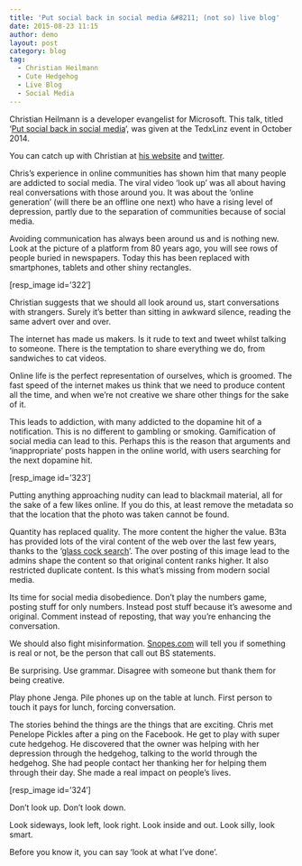```yaml
---
title: 'Put social back in social media &#8211; (not so) live blog'
date: 2015-08-23 11:15
author: demo
layout: post
category: blog
tag:
  - Christian Heilmann
  - Cute Hedgehog
  - Live Blog
  - Social Media
---
```

Christian Heilmann is a developer evangelist for Microsoft. This talk, titled &#8216;[Put social back in social media](https://www.youtube.com/watch?v=gnbLLQwZxeA)&#8216;, was given at the TedxLinz event in October 2014.

You can catch up with Christian at [his website](http://christianheilmann.com/) and [twitter](https://twitter.com/codepo8).

<!--more-->

<span style="font-weight: 400;">Chris’s experience in online communities has shown him that many people are addicted to social media. The viral video ‘look up’ was all about having real conversations with those around you. It was about the ‘online generation’ (will there be an offline one next) who have a rising level of depression, partly due to the separation of communities because of social media. </span>

<span style="font-weight: 400;">Avoiding communication has always been around us and is nothing new. Look at the picture of a platform from 80 years ago, you will see rows of people buried in newspapers. Today this has been replaced with smartphones, tablets and other shiny rectangles.</span>

[resp_image id=&#8217;322&#8242;]

<span style="font-weight: 400;">Christian suggests that we should all look around us, start conversations with strangers. Surely it’s better than sitting in awkward silence, reading the same advert over and over. </span>

<span style="font-weight: 400;">The internet has made us makers. Is it rude to text and tweet whilst talking to someone. There is the temptation to share everything we do, from sandwiches to cat videos.</span>

<span style="font-weight: 400;">Online life is the perfect representation of ourselves, which is groomed. The fast speed of the internet makes us think that we need to produce content all the time, and when we’re not creative we share other things for the sake of it.</span>

<span style="font-weight: 400;">This leads to addiction, with many addicted to the dopamine hit of a notification. This is no different to gambling or smoking. Gamification of social media can lead to this. Perhaps this is the reason that arguments and ‘inappropriate’ posts happen in the online world, with users searching for the next dopamine hit.</span>

[resp_image id=&#8217;323&#8242;]

<span style="font-weight: 400;">Putting anything approaching nudity can lead to blackmail material, all for the sake of a few likes online. If you do this, at least remove the metadata so that the location that the photo was taken cannot be found.</span>

<span style="font-weight: 400;">Quantity has replaced quality. The more content the higher the value. B3ta has provided lots of the viral content of the web over the last few years, thanks to the ‘<a href="http://b3ta.com/dictionary/define/glasscock/">glass cock search</a>’. The over posting of this image lead to the admins shape the content so that original content ranks higher. It also restricted duplicate content. Is this what’s missing from modern social media.</span>

<span style="font-weight: 400;">Its time for social media disobedience. Don’t play the numbers game, posting stuff for only numbers. Instead post stuff because it’s awesome and original. Comment instead of reposting, that way you&#8217;re enhancing the conversation.</span>

<span style="font-weight: 400;">We should also fight misinformation. <a href="http://www.snopes.com/">Snopes.com</a> will tell you if something is real or not, be the person that call out BS statements.</span>

<span style="font-weight: 400;">Be surprising. Use grammar. Disagree with someone but thank them for being creative.</span>

<span style="font-weight: 400;">Play phone Jenga. Pile phones up on the table at lunch. First person to touch it pays for lunch, forcing conversation.</span>

<span style="font-weight: 400;">The stories behind the things are the things that are exciting. Chris met Penelope Pickles after a ping on the Facebook. He get to play with super cute hedgehog. He discovered that the owner was helping with her depression through the hedgehog, talking to the world through the hedgehog. She had people contact her thanking her for helping them through their day. She made a real impact on people&#8217;s lives.</span>

[resp_image id=&#8217;324&#8242;]

<span style="font-weight: 400;">Don’t look up. Don’t look down.</span>

<span style="font-weight: 400;">Look sideways, look left, look right. Look inside and out. Look silly, look smart.</span>

<span style="font-weight: 400;">Before you know it, you can say ‘look at what I’ve done’.</span>
